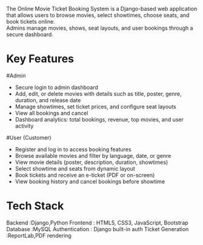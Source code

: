 The Online Movie Ticket Booking System is a Django-based web application that allows users to browse movies, select showtimes, choose seats, and book tickets online.  
Admins manage movies, shows, seat layouts, and user bookings through a secure dashboard.



# Key Features

#Admin
- Secure login to admin dashboard  
- Add, edit, or delete movies with details such as title, poster, genre, duration, and release date  
- Manage showtimes, set ticket prices, and configure seat layouts  
- View all bookings and cancel
- Dashboard analytics: total bookings, revenue, top movies, and user activity  

#User (Customer)
- Register and log in to access booking features  
- Browse available movies and filter by language, date, or genre  
- View movie details (poster, description, duration, showtimes)  
- Select showtime and seats from dynamic layout  
- Book tickets and receive an e-ticket (PDF or on-screen)  
- View booking history and cancel bookings before showtime  


# Tech Stack
 Backend :Django,Python
 Frontend : HTML5, CSS3, JavaScript, Bootstrap
 Database :MySQL
 Authentication : Django built-in auth 
 Ticket Generation :ReportLab,PDF rendering
